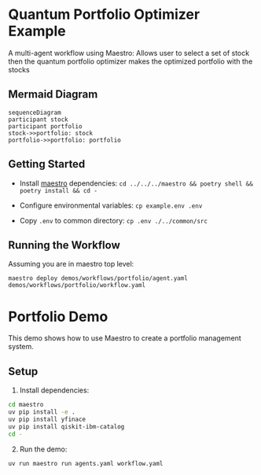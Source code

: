# Quantum Portfolio Optimizer Example

A multi-agent workflow using Maestro: Allows user to select a set of stock then the quantum portfolio optimizer makes the optimized portfolio with the stocks

## Mermaid Diagram

<!-- MERMAID_START -->
```mermaid
sequenceDiagram
participant stock
participant portfolio
stock->>portfolio: stock
portfolio->>portfolio: portfolio
```
<!-- MERMAID_END -->

## Getting Started

* Install [maestro](https://github.com/AI4quantum/maestro) dependencies: `cd ../../../maestro && poetry shell && poetry install && cd -`

* Configure environmental variables: `cp example.env .env`

* Copy `.env` to common directory: `cp .env ./../common/src`

## Running the Workflow

Assuming you are in maestro top level:

`maestro deploy demos/workflows/portfolio/agent.yaml demos/workflows/portfolio/workflow.yaml` 

# Portfolio Demo

This demo shows how to use Maestro to create a portfolio management system.

## Setup

1. Install dependencies:
```bash
cd maestro
uv pip install -e .
uv pip install yfinace
uv pip install qiskit-ibm-catalog
cd -
```

2. Run the demo:
```bash
uv run maestro run agents.yaml workflow.yaml
```


